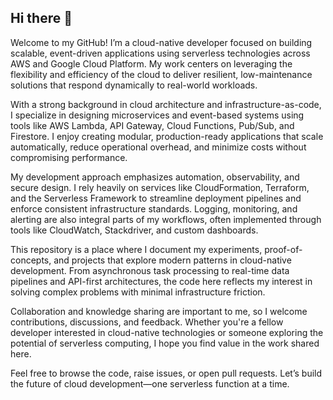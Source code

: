 ## Hi there 👋

Welcome to my GitHub! I’m a cloud-native developer focused on building scalable, event-driven applications using serverless technologies across AWS and Google Cloud Platform. My work centers on leveraging the flexibility and efficiency of the cloud to deliver resilient, low-maintenance solutions that respond dynamically to real-world workloads.

With a strong background in cloud architecture and infrastructure-as-code, I specialize in designing microservices and event-based systems using tools like AWS Lambda, API Gateway, Cloud Functions, Pub/Sub, and Firestore. I enjoy creating modular, production-ready applications that scale automatically, reduce operational overhead, and minimize costs without compromising performance.

My development approach emphasizes automation, observability, and secure design. I rely heavily on services like CloudFormation, Terraform, and the Serverless Framework to streamline deployment pipelines and enforce consistent infrastructure standards. Logging, monitoring, and alerting are also integral parts of my workflows, often implemented through tools like CloudWatch, Stackdriver, and custom dashboards.

This repository is a place where I document my experiments, proof-of-concepts, and projects that explore modern patterns in cloud-native development. From asynchronous task processing to real-time data pipelines and API-first architectures, the code here reflects my interest in solving complex problems with minimal infrastructure friction.

Collaboration and knowledge sharing are important to me, so I welcome contributions, discussions, and feedback. Whether you're a fellow developer interested in cloud-native technologies or someone exploring the potential of serverless computing, I hope you find value in the work shared here.

Feel free to browse the code, raise issues, or open pull requests. Let’s build the future of cloud development—one serverless function at a time.
